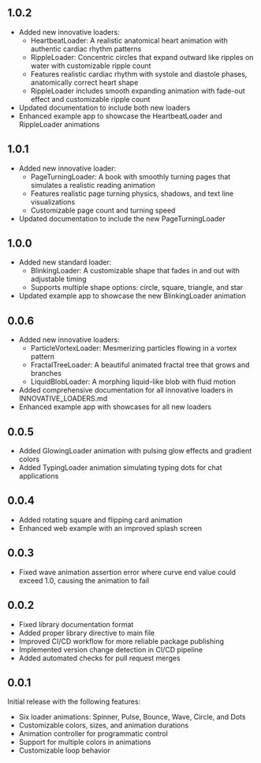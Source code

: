  
## 1.0.2

* Added new innovative loaders:
  * HeartbeatLoader: A realistic anatomical heart animation with authentic cardiac rhythm patterns
  * RippleLoader: Concentric circles that expand outward like ripples on water with customizable ripple count
  * Features realistic cardiac rhythm with systole and diastole phases, anatomically correct heart shape
  * RippleLoader includes smooth expanding animation with fade-out effect and customizable ripple count
* Updated documentation to include both new loaders
* Enhanced example app to showcase the HeartbeatLoader and RippleLoader animations

## 1.0.1

* Added new innovative loader:
  * PageTurningLoader: A book with smoothly turning pages that simulates a realistic reading animation
  * Features realistic page turning physics, shadows, and text line visualizations
  * Customizable page count and turning speed
* Updated documentation to include the new PageTurningLoader

## 1.0.0

* Added new standard loader:
  * BlinkingLoader: A customizable shape that fades in and out with adjustable timing
  * Supports multiple shape options: circle, square, triangle, and star
* Updated example app to showcase the new BlinkingLoader animation

## 0.0.6

* Added new innovative loaders:
  * ParticleVortexLoader: Mesmerizing particles flowing in a vortex pattern
  * FractalTreeLoader: A beautiful animated fractal tree that grows and branches
  * LiquidBlobLoader: A morphing liquid-like blob with fluid motion
* Added comprehensive documentation for all innovative loaders in INNOVATIVE_LOADERS.md
* Enhanced example app with showcases for all new loaders

## 0.0.5

* Added GlowingLoader animation with pulsing glow effects and gradient colors
* Added TypingLoader animation simulating typing dots for chat applications 

## 0.0.4

* Added rotating square and flipping card animation
* Enhanced web example with an improved splash screen

## 0.0.3

* Fixed wave animation assertion error where curve end value could exceed 1.0, causing the animation to fail

## 0.0.2

* Fixed library documentation format
* Added proper library directive to main file
* Improved CI/CD workflow for more reliable package publishing
* Implemented version change detection in CI/CD pipeline
* Added automated checks for pull request merges

## 0.0.1

Initial release with the following features:
* Six loader animations: Spinner, Pulse, Bounce, Wave, Circle, and Dots
* Customizable colors, sizes, and animation durations
* Animation controller for programmatic control
* Support for multiple colors in animations
* Customizable loop behavior
